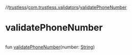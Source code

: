 //[trustless](../../index.md)/[com.trustless.validators](index.md)/[validatePhoneNumber](validate-phone-number.md)

# validatePhoneNumber

\
fun [validatePhoneNumber](validate-phone-number.md)(number: [String](https://kotlinlang.org/api/latest/jvm/stdlib/kotlin/-string/index.html))
